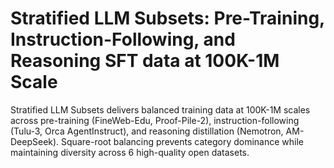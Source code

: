 # Stratified LLM Subsets: Pre-Training, Instruction-Following, and Reasoning SFT data at 100K-1M Scale
Stratified LLM Subsets delivers balanced training data at 100K-1M scales across pre-training (FineWeb-Edu, Proof-Pile-2), instruction-following (Tulu-3, Orca AgentInstruct), and reasoning distillation (Nemotron, AM-DeepSeek). Square-root balancing prevents category dominance while maintaining diversity across 6 high-quality open datasets.
